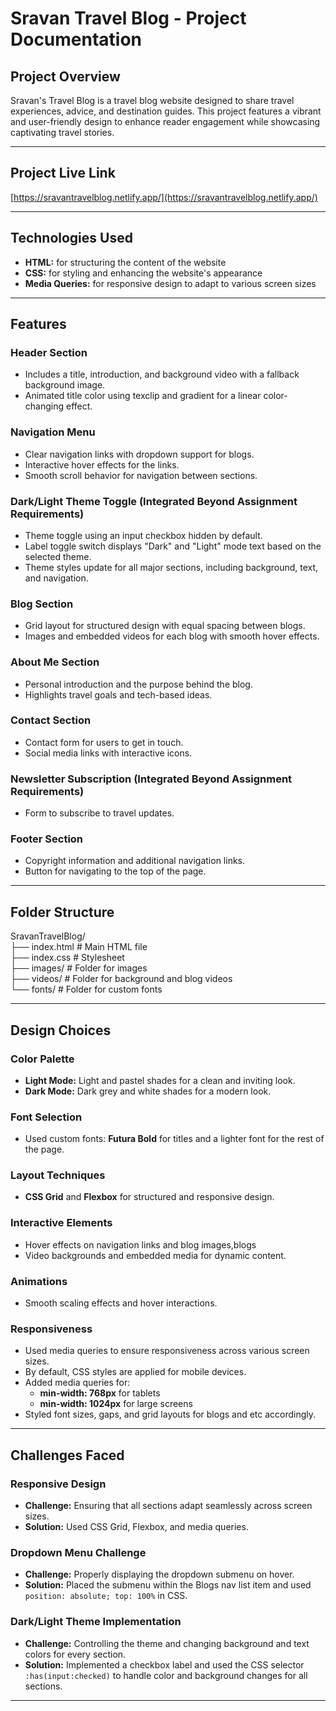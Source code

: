 # **Sravan Travel Blog \- Project Documentation**


## **Project Overview**

Sravan's Travel Blog is a travel blog website designed to share travel experiences, advice, and destination guides. This project features a vibrant and user-friendly design to enhance reader engagement while showcasing captivating travel stories.

---

## **Project Live Link**

[https://sravantravelblog.netlify.app/](https://sravantravelblog.netlify.app/)

---

## **Technologies Used**

* **HTML:** for structuring the content of the website  
* **CSS:** for styling and enhancing the website's appearance  
* **Media Queries:** for responsive design to adapt to various screen sizes

---

## **Features**

### **Header Section**

* Includes a title, introduction, and background video with a fallback background image.  
* Animated title color using texclip and gradient for a linear color-changing effect.

### **Navigation Menu**

* Clear navigation links with dropdown support for blogs.  
* Interactive hover effects for the links.  
* Smooth scroll behavior for navigation between sections.

### **Dark/Light Theme Toggle (Integrated Beyond Assignment Requirements)**

* Theme toggle using an input checkbox hidden by default.  
* Label toggle switch displays "Dark" and "Light" mode text based on the selected theme.  
* Theme styles update for all major sections, including background, text, and navigation.

### **Blog Section**

* Grid layout for structured design with equal spacing between blogs.  
* Images and embedded videos for each blog with smooth hover effects.

### **About Me Section**

* Personal introduction and the purpose behind the blog.  
* Highlights travel goals and tech-based ideas.

### **Contact Section**

* Contact form for users to get in touch.  
* Social media links with interactive icons.

### **Newsletter Subscription (Integrated Beyond Assignment Requirements)**

* Form to subscribe to travel updates.

### **Footer Section**

* Copyright information and additional navigation links.  
* Button for navigating to the top of the page.

---

## **Folder Structure**

SravanTravelBlog/  
├── index.html      \# Main HTML file  
├── index.css        \# Stylesheet  
├── images/          \# Folder for images  
├── videos/          \# Folder for background and blog videos  
└── fonts/           \# Folder for custom fonts

---

## 

## **Design Choices**

### **Color Palette**

* **Light Mode:** Light and pastel shades for a clean and inviting look.  
* **Dark Mode:** Dark grey and white shades for a modern look.

### **Font Selection**

* Used custom fonts: **Futura Bold** for titles and a lighter font for the rest of the page.

### **Layout Techniques**

* **CSS Grid** and **Flexbox** for structured and responsive design.

### **Interactive Elements**

* Hover effects on navigation links and blog images,blogs  
* Video backgrounds and embedded media for dynamic content.

### **Animations**

* Smooth scaling effects and hover interactions.

### **Responsiveness**

* Used media queries to ensure responsiveness across various screen sizes.  
* By default, CSS styles are applied for mobile devices.  
* Added media queries for:  
  * **min-width: 768px** for tablets  
  * **min-width: 1024px** for large screens  
* Styled font sizes, gaps, and grid layouts for blogs and etc accordingly.

---

## **Challenges Faced**

### **Responsive Design**

* **Challenge:** Ensuring that all sections adapt seamlessly across screen sizes.  
* **Solution:** Used CSS Grid, Flexbox, and media queries.

### **Dropdown Menu Challenge**

* **Challenge:** Properly displaying the dropdown submenu on hover.  
* **Solution:** Placed the submenu within the Blogs nav list item and used `position: absolute; top: 100%` in CSS.

### **Dark/Light Theme Implementation**

* **Challenge:** Controlling the theme and changing background and text colors for every section.  
* **Solution:** Implemented a checkbox label and used the CSS selector `:has(input:checked)` to handle color and background changes for all sections.

---



